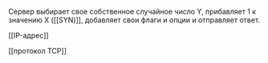 Сервер выбирает свое собственное случайное число Y, прибавляет 1 к значению Х ([[SYN)]], добавляет свои флаги и опции и отправляет ответ.


[[IP-адрес]] 

[[протокол TCP]]
